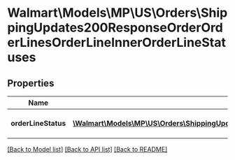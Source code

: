 # Walmart\Models\MP\US\Orders\ShippingUpdates200ResponseOrderOrderLinesOrderLineInnerOrderLineStatuses

## Properties

Name | Type | Description | Notes
------------ | ------------- | ------------- | -------------
**orderLineStatus** | [**\Walmart\Models\MP\US\Orders\ShippingUpdates200ResponseOrderOrderLinesOrderLineInnerOrderLineStatusesOrderLineStatusInner[]**](ShippingUpdates200ResponseOrderOrderLinesOrderLineInnerOrderLineStatusesOrderLineStatusInner.md) | Detail List of Order Line status | [optional]


[[Back to Model list]](./) [[Back to API list]](../../../../../README.md#supported-apis) [[Back to README]](../../../../../README.md)
